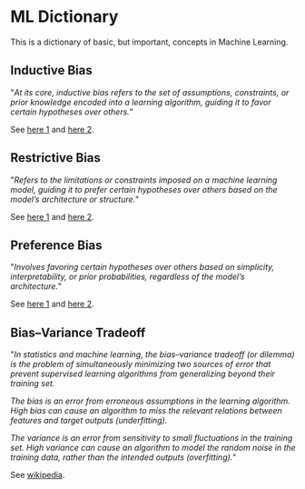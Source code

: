 # ML Dictionary
This is a dictionary of basic, but important, concepts in Machine Learning.

## Inductive Bias
"_At its core, inductive bias refers to the set of assumptions, constraints, or prior knowledge encoded into a learning algorithm, guiding it to favor certain hypotheses over others._"

See [here 1](https://medium.com/@sanjithkumar986/inductive-bias-in-machine-learning-f360ea678a15) and [here 2](https://medium.com/@sanjithkumar986/inductive-bias-in-deep-learning-1-17a7c3f35381#:~:text=These%20inductive%20biases%20make%20CNNs,tasks%20where%20different%20assumptions%20hold).

## Restrictive Bias
"_Refers to the limitations or constraints imposed on a machine learning model, guiding it to prefer certain hypotheses over others based on the model’s architecture or structure._"

See [here 1](https://medium.com/@sanjithkumar986/inductive-bias-in-machine-learning-f360ea678a15) and [here 2](https://medium.com/@sanjithkumar986/inductive-bias-in-deep-learning-1-17a7c3f35381#:~:text=These%20inductive%20biases%20make%20CNNs,tasks%20where%20different%20assumptions%20hold).

## Preference Bias
"_Involves favoring certain hypotheses over others based on simplicity, interpretability, or prior probabilities, regardless of the model’s architecture._"

See [here 1](https://medium.com/@sanjithkumar986/inductive-bias-in-machine-learning-f360ea678a15) and [here 2](https://medium.com/@sanjithkumar986/inductive-bias-in-deep-learning-1-17a7c3f35381#:~:text=These%20inductive%20biases%20make%20CNNs,tasks%20where%20different%20assumptions%20hold).

## Bias–Variance Tradeoff

"_In statistics and machine learning, the bias–variance tradeoff (or dilemma) is the problem of simultaneously minimizing two sources of error that prevent supervised learning algorithms from generalizing beyond their training set._

_The bias is an error from erroneous assumptions in the learning algorithm. High bias can cause an algorithm to miss the relevant relations between features and target outputs (underfitting)._

_The variance is an error from sensitivity to small fluctuations in the training set. High variance can cause an algorithm to model the random noise in the training data, rather than the intended outputs (overfitting)._"

See [wikipedia](https://en.wikipedia.org/wiki/Bias%E2%80%93variance_tradeoff).
